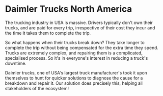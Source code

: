# Daimler Trucks North America

The trucking industry in USA is massive. Drivers typically don't own their trucks, and are paid for every trip, irrespective of their cost they incur and the time it takes them to complete the trip.

So what happens when their trucks break down? They take longer to complete the trip without being compensated for the extra time they spend. Trucks are extremely complex, and repairing them is a complicated, specialised process. So it's in everyone's interest in reducing a truck's downtime.

Daimler trucks, one of USA's largest truck manufacturer's took it upon themselves to hunt for quicker solutions to diagnose the cause for a breakdown and repair it. Our solution does precisely this, helping all stakeholders of the ecosystem!
